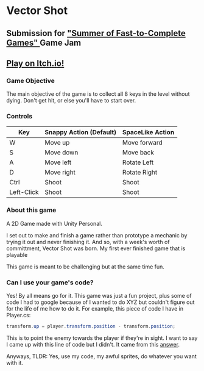 # Vector Shot

## Submission for <a href = "https://itch.io/jam/fast-to-complete-games"> "Summer of Fast-to-Complete Games" </a> Game Jam

## <a href = "https://tonythetiger.itch.io/vector-shot" > Play on Itch.io! </a>

### Game Objective

The main objective of the game is to collect all 8 keys in the level without dying.
Don't get hit, or else you'll have to start over.

### Controls

| Key | Snappy Action (Default) | SpaceLike Action |
|-|--------------|---------------------------------|
|W| Move up | Move forward |
|S| Move down | Move back |
|A| Move left | Rotate Left |
|D| Move right | Rotate Right |
|Ctrl| Shoot | Shoot |
|Left-Click| Shoot | Shoot |

### About this game

A 2D Game made with Unity Personal.

I set out to make and finish a game rather than prototype a mechanic by trying it out and never finishing it. And so, with a week's worth of committment, Vector Shot was born. My first ever finished game that is playable

This game is meant to be challenging but at the same time fun.

### Can I use your game's code?

Yes! By all means go for it. This game was just a fun project, plus some of code I had to google because of I wanted to do XYZ but couldn't figure out for the life of me how to do it. For example, this piece of code I have in Player.cs:

```C#
transform.up = player.transform.position - transform.position;
```

This is to point the enemy towards the player if they're in sight. I want to say I came up with this line of code but I didn't. It came from this <a href = "http://answers.unity3d.com/answers/1141082/view.html">answer</a>.

Anyways, TLDR: Yes, use my code, my awful sprites, do whatever you want with it.
